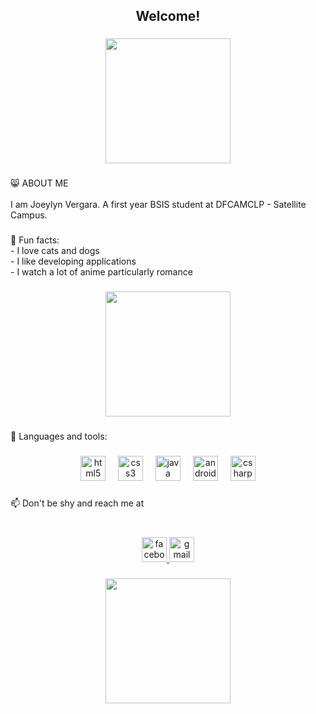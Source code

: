 <h2 align="center">Welcome!</h2>

###

<div align="center">
  <img height="200" src="https://media.tenor.com/6DulEteI0z4AAAAC/pompompurin-enoukae.gif"  />
</div>

###

<p align="left">😸 ABOUT ME<br><br>I am Joeylyn Vergara. A first year BSIS student at DFCAMCLP - Satellite Campus.</p>

###

<p align="left">🤗 Fun facts:<br>- I love cats and dogs<br>- I like developing applications<br>- I watch a lot of anime particularly romance</p>

###

<div align="center">
  <img height="200" src="https://images-wixmp-ed30a86b8c4ca887773594c2.wixmp.com/f/1f2ef04a-4afe-4b63-bda9-b5ea5e2eb63e/dbwock3-44092b05-ebbf-4593-a5fd-dbeae8ed0105.gif?token=eyJ0eXAiOiJKV1QiLCJhbGciOiJIUzI1NiJ9.eyJzdWIiOiJ1cm46YXBwOjdlMGQxODg5ODIyNjQzNzNhNWYwZDQxNWVhMGQyNmUwIiwiaXNzIjoidXJuOmFwcDo3ZTBkMTg4OTgyMjY0MzczYTVmMGQ0MTVlYTBkMjZlMCIsIm9iaiI6W1t7InBhdGgiOiJcL2ZcLzFmMmVmMDRhLTRhZmUtNGI2My1iZGE5LWI1ZWE1ZTJlYjYzZVwvZGJ3b2NrMy00NDA5MmIwNS1lYmJmLTQ1OTMtYTVmZC1kYmVhZThlZDAxMDUuZ2lmIn1dXSwiYXVkIjpbInVybjpzZXJ2aWNlOmZpbGUuZG93bmxvYWQiXX0.mdwZ9pEL3eanHZMuYFwI5bbKq5C2I9wBU9nomyv4AGg"  />
</div>

###

<p align="left">📄 Languages and tools:</p>

###

<div align="center">
  <img src="https://cdn.jsdelivr.net/gh/devicons/devicon/icons/html5/html5-original.svg" height="40" alt="html5 logo"  />
  <img width="12" />
  <img src="https://cdn.jsdelivr.net/gh/devicons/devicon/icons/css3/css3-original.svg" height="40" alt="css3 logo"  />
  <img width="12" />
  <img src="https://cdn.jsdelivr.net/gh/devicons/devicon/icons/java/java-original.svg" height="40" alt="java logo"  />
  <img width="12" />
  <img src="https://cdn.jsdelivr.net/gh/devicons/devicon/icons/androidstudio/androidstudio-original.svg" height="40" alt="androidstudio logo"  />
  <img width="12" />
  <img src="https://cdn.jsdelivr.net/gh/devicons/devicon/icons/csharp/csharp-original.svg" height="40" alt="csharp logo"  />
</div>

###

<p align="left">📫 Don't be shy and reach me at</p>

###

<br clear="both">

<div align="center">
  <a href="https://www.facebook.com/jilyeonn/" target="_blank">
    <img src="https://img.shields.io/static/v1?message=Facebook&logo=facebook&label=&color=1877F2&logoColor=white&labelColor=&style=for-the-badge" height="40" alt="facebook logo"  />
  </a>
  <a href="https://mail.google.com/mail/u/?authuser=vjoey2209@gmail.com" target="_blank">
    <img src="https://img.shields.io/static/v1?message=Gmail&logo=gmail&label=&color=D14836&logoColor=white&labelColor=&style=for-the-badge" height="40" alt="gmail logo"  />
  </a>
</div>

###

<div align="center">
  <img height="200" src="https://media.tenor.com/9S5oqAi3iFsAAAAd/pompompurin-enoukae.gif"  />
</div>

###
